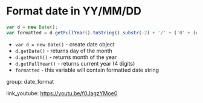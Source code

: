 # Format date in YY/MM/DD

```javascript
var d = new Date();
var formatted = d.getFullYear().toString().substr(-2) + '/' + ('0' + (d.getMonth()+1)).slice(-2) + '/' + ('0' + d.getDate()).slice(-2);
```

- `var d = new Date()` - create date object
- `d.getDate()` - returns day of the month
- `d.getMonth()` - returns month of the year
- `d.getFullYear()` - returns current year (4 digits)
- `formatted` - this variable will contain formatted date string

group: date_format


link_youtube: https://youtu.be/f0JagzYMoe0
